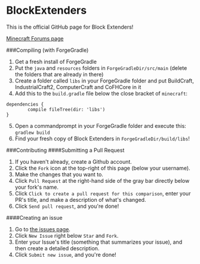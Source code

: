 BlockExtenders
==============

This is the official GitHub page for Block Extenders!

[Minecraft Forums page](http://www.minecraftforum.net/topic/2210752-block-extenders/)

###Compiling (with ForgeGradle)
1. Get a fresh install of ForgeGradle
2. Put the `java` and `resources` folders in `ForgeGradleDir/src/main` (delete the folders that are already in there)
3. Create a folder called `libs` in your ForgeGradle folder and put BuildCraft, IndustrialCraft2, ComputerCraft and CoFHCore in it
4. Add this to the `build.gradle` file below the close bracket of `minecraft`:

```
dependencies {
        compile fileTree(dir: 'libs')
}
```

5. Open a commandprompt in your ForgeGradle folder and execute this: `gradlew build`
6. Find your fresh copy of Block Extenders in `ForgeGradleDir/build/libs`!

###Contributing
####Submitting a Pull Request
1. If you haven't already, create a Github account.
2. Click the `Fork` icon at the top-right of this page (below your username).
3. Make the changes that you want to.
4. Click `Pull Request` at the right-hand side of the gray bar directly below your fork's name.
5. Click `Click to create a pull request for this comparison`, enter your PR's title, and make a description of what's changed.
6. Click `Send pull request`, and you're done!

####Creating an issue
1. Go to [the issues page](https://github.com/Dynious/BlockExtenders/issues).
2. Click `New Issue` right below `Star` and `Fork`.
3. Enter your Issue's title (something that summarizes your issue), and then create a detailed description.
4. Click `Submit new issue`, and you're done!
